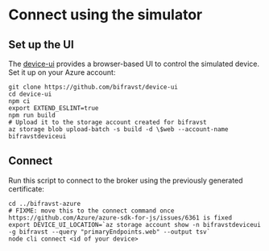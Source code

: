 # Connect using the simulator

## Set up the UI

The [device-ui](https://github.com/bifravst/device-ui) provides a browser-based
UI to control the simulated device. Set it up on your Azure account:

    git clone https://github.com/bifravst/device-ui
    cd device-ui
    npm ci
    export EXTEND_ESLINT=true
    npm run build
    # Upload it to the storage account created for bifravst
    az storage blob upload-batch -s build -d \$web --account-name bifravstdeviceui

## Connect

Run this script to connect to the broker using the previously generated
certificate:

    cd ../bifravst-azure
    # FIXME: move this to the connect command once https://github.com/Azure/azure-sdk-for-js/issues/6361 is fixed
    export DEVICE_UI_LOCATION=`az storage account show -n bifravstdeviceui -g bifravst --query "primaryEndpoints.web" --output tsv`
    node cli connect <id of your device>

